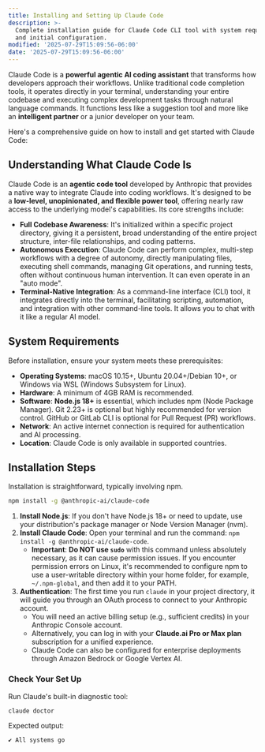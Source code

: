 ```yaml
---
title: Installing and Setting Up Claude Code
description: >-
  Complete installation guide for Claude Code CLI tool with system requirements
  and initial configuration.
modified: '2025-07-29T15:09:56-06:00'
date: '2025-07-29T15:09:56-06:00'
---
```


Claude Code is a **powerful agentic AI coding assistant** that transforms how developers approach their workflows. Unlike traditional code completion tools, it operates directly in your terminal, understanding your entire codebase and executing complex development tasks through natural language commands. It functions less like a suggestion tool and more like an **intelligent partner** or a junior developer on your team.

Here's a comprehensive guide on how to install and get started with Claude Code:

## Understanding What Claude Code Is

Claude Code is an **agentic code tool** developed by Anthropic that provides a native way to integrate Claude into coding workflows. It's designed to be a **low-level, unopinionated, and flexible power tool**, offering nearly raw access to the underlying model's capabilities. Its core strengths include:

- **Full Codebase Awareness**: It's initialized within a specific project directory, giving it a persistent, broad understanding of the entire project structure, inter-file relationships, and coding patterns.
- **Autonomous Execution**: Claude Code can perform complex, multi-step workflows with a degree of autonomy, directly manipulating files, executing shell commands, managing Git operations, and running tests, often without continuous human intervention. It can even operate in an "auto mode".
- **Terminal-Native Integration**: As a command-line interface (CLI) tool, it integrates directly into the terminal, facilitating scripting, automation, and integration with other command-line tools. It allows you to chat with it like a regular AI model.

## System Requirements

Before installation, ensure your system meets these prerequisites:

- **Operating Systems**: macOS 10.15+, Ubuntu 20.04+/Debian 10+, or Windows via WSL (Windows Subsystem for Linux).
- **Hardware**: A minimum of 4GB RAM is recommended.
- **Software**: **Node.js 18+** is essential, which includes npm (Node Package Manager). Git 2.23+ is optional but highly recommended for version control. GitHub or GitLab CLI is optional for Pull Request (PR) workflows.
- **Network**: An active internet connection is required for authentication and AI processing.
- **Location**: Claude Code is only available in supported countries.

## Installation Steps

Installation is straightforward, typically involving npm.

```bash
npm install -g @anthropic-ai/claude-code
```

1. **Install Node.js**: If you don't have Node.js 18+ or need to update, use your distribution's package manager or Node Version Manager (nvm).
2. **Install Claude Code**: Open your terminal and run the command: `npm install -g @anthropic-ai/claude-code`.
   - **Important**: **Do NOT use `sudo`** with this command unless absolutely necessary, as it can cause permission issues. If you encounter permission errors on Linux, it's recommended to configure npm to use a user-writable directory within your home folder, for example, `~/.npm-global`, and then add it to your PATH.
3. **Authentication**: The first time you run `claude` in your project directory, it will guide you through an OAuth process to connect to your Anthropic account.
   - You will need an active billing setup (e.g., sufficient credits) in your Anthropic Console account.
   - Alternatively, you can log in with your **Claude.ai Pro or Max plan** subscription for a unified experience.
   - Claude Code can also be configured for enterprise deployments through Amazon Bedrock or Google Vertex AI.

### Check Your Set Up

Run Claude's built-in diagnostic tool:

```bash
claude doctor
```

Expected output:

```ts
✔ All systems go
```
